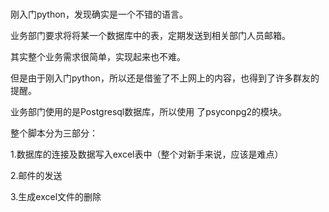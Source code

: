 # 
刚入门python，发现确实是一个不错的语言。



业务部门要求将将某一个数据库中的表，定期发送到相关部门人员邮箱。



其实整个业务需求很简单，实现起来也不难。

但是由于刚入门python，所以还是借鉴了不上网上的内容，也得到了许多群友的提醒。



业务部门使用的是Postgresql数据库，所以使用 了psyconpg2的模块。

整个脚本分为三部分：

1.数据库的连接及数据写入excel表中（整个对新手来说，应该是难点）

2.邮件的发送

3.生成excel文件的删除

